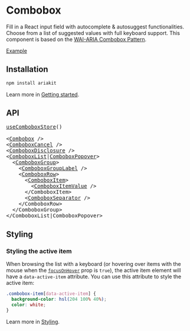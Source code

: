 # Combobox

<p data-description>
  Fill in a React input field with autocomplete &amp; autosuggest functionalities. Choose from a list of suggested values with full keyboard support. This component is based on the <a href="https://www.w3.org/WAI/ARIA/apg/patterns/combobox/">WAI-ARIA Combobox Pattern</a>.
</p>

<a href="../examples/combobox/index.tsx" data-playground>Example</a>

## Installation

```sh
npm install ariakit
```

Learn more in [Getting started](/guide/getting-started).

## API

<pre data-api>
<a href="/api-reference/combobox-store">useComboboxStore</a>()

&lt;<a href="/api-reference/combobox">Combobox</a> /&gt;
&lt;<a href="/api-reference/combobox-cancel">ComboboxCancel</a> /&gt;
&lt;<a href="/api-reference/combobox-disclosure">ComboboxDisclosure</a> /&gt;
&lt;<a href="/api-reference/combobox-list">ComboboxList</a>|<a href="/api-reference/combobox-popover">ComboboxPopover</a>&gt;
  &lt;<a href="/api-reference/combobox-group">ComboboxGroup</a>&gt;
    &lt;<a href="/api-reference/combobox-group-label">ComboboxGroupLabel</a> /&gt;
    &lt;<a href="/api-reference/combobox-row">ComboboxRow</a>&gt;
      &lt;<a href="/api-reference/combobox-item">ComboboxItem</a>&gt;
        &lt;<a href="/api-reference/combobox-item-value">ComboboxItemValue</a> /&gt;
      &lt;/ComboboxItem&gt;
      &lt;<a href="/api-reference/combobox-separator">ComboboxSeparator</a> /&gt;
    &lt;/ComboboxRow&gt;
  &lt;/ComboboxGroup&gt;
&lt;/ComboboxList|ComboboxPopover&gt;
</pre>

## Styling

### Styling the active item

When browsing the list with a keyboard (or hovering over items with the mouse when the [`focusOnHover`](/api-reference/combobox-item#focusonhover) prop is `true`), the active item element will have a `data-active-item` attribute. You can use this attribute to style the active item:

```css
.combobox-item[data-active-item] {
  background-color: hsl(204 100% 40%);
  color: white;
}
```

Learn more in [Styling](/guide/styling).
